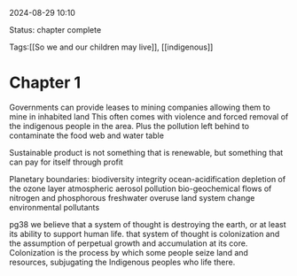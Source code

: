 
2024-08-29 10:10

Status: chapter complete

Tags:[[So we and our children may live]], [[indigenous]]

# Chapter 1


Governments can provide leases to mining companies allowing them to mine in inhabited land
This often comes with violence and forced removal of the indigenous people in the area. Plus the pollution left behind to contaminate the food web and water table

Sustainable product is not something that is renewable, but something that can pay for itself through profit  

Planetary boundaries:
biodiversity integrity
ocean-acidification
depletion of the ozone layer
atmospheric aerosol pollution
bio-geochemical flows of nitrogen and phosphorous
freshwater overuse
land system change
environmental pollutants

pg38
we believe that a system of thought is destroying the earth, or at least its ability to support human life. that system of thought is colonization and the assumption of perpetual growth and accumulation at its core. Colonization is the process by which some people seize land and resources, subjugating the Indigenous peoples who life there.